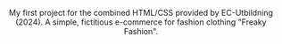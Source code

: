  <p align="center">My first project for the combined HTML/CSS provided by EC-Utbildning (2024).
A simple, fictitious e-commerce for fashion clothing "Freaky Fashion".</p>
